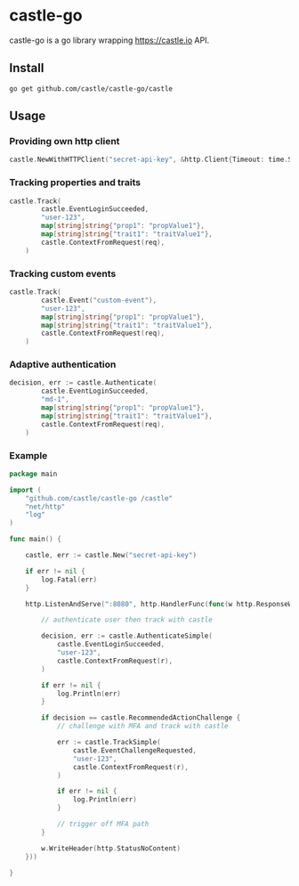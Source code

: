# castle-go

castle-go  is a go library wrapping https://castle.io API.

## Install

```
go get github.com/castle/castle-go/castle
```

## Usage

### Providing own http client

```go
castle.NewWithHTTPClient("secret-api-key", &http.Client{Timeout: time.Second * 2})
```

### Tracking properties and traits

```go
castle.Track(
		castle.EventLoginSucceeded,
		"user-123",
		map[string]string{"prop1": "propValue1"},
		map[string]string{"trait1": "traitValue1"},
		castle.ContextFromRequest(req),
	)
```

### Tracking custom events

```go
castle.Track(
		castle.Event("custom-event"),
		"user-123",
		map[string]string{"prop1": "propValue1"},
		map[string]string{"trait1": "traitValue1"},
		castle.ContextFromRequest(req),
	)
```

### Adaptive authentication

```go
decision, err := castle.Authenticate(
		castle.EventLoginSucceeded,
		"md-1",
		map[string]string{"prop1": "propValue1"},
		map[string]string{"trait1": "traitValue1"},
		castle.ContextFromRequest(req),
	)
```

### Example

```go
package main

import (
	"github.com/castle/castle-go /castle"
	"net/http"
	"log"
)

func main() {

	castle, err := castle.New("secret-api-key")

	if err != nil {
		log.Fatal(err)
	}

	http.ListenAndServe(":8080", http.HandlerFunc(func(w http.ResponseWriter, r *http.Request) {

		// authenticate user then track with castle

		decision, err := castle.AuthenticateSimple(
			castle.EventLoginSucceeded,
			"user-123",
			castle.ContextFromRequest(r),
		)

		if err != nil {
			log.Println(err)
		}

		if decision == castle.RecommendedActionChallenge {
			// challenge with MFA and track with castle

			err := castle.TrackSimple(
				castle.EventChallengeRequested,
				"user-123",
				castle.ContextFromRequest(r),
			)

			if err != nil {
				log.Println(err)
			}

			// trigger off MFA path
		}

		w.WriteHeader(http.StatusNoContent)
	}))

}
```

